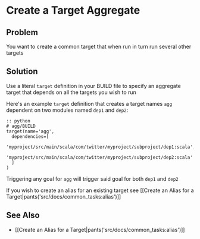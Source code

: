 # Create a Target Aggregate

## Problem

You want to create a common target that when run in turn run several other targets

## Solution

Use a literal `target` definition in your BUILD file to specify an aggregate target that depends on all the targets you wish to run

Here's an example `target` definition that creates a target names `agg` dependent on two modules named `dep1` and `dep2`:

    :: python
    # agg/BUILD
    target(name='agg',
      dependencies=[
        'myproject/src/main/scala/com/twitter/myproject/subproject/dep1:scala',
        'myproject/src/main/scala/com/twitter/myproject/subproject/dep2:scala'
      ]
    )

Triggering any goal for `agg` will trigger said goal for both `dep1` and `dep2`

If you wish to create an alias for an existing target see [[Create an Alias for a Target|pants('src/docs/common_tasks:alias')]]

## See Also

* [[Create an Alias for a Target|pants('src/docs/common_tasks:alias')]]
